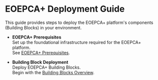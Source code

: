 # EOEPCA+ Deployment Guide

This guide provides steps to deploy the EOEPCA+ platform's components (Building Blocks) in your environment.

* **EOEPCA+ Prerequisites**<br>
  Set up the foundational infrastructure required for the EOEPCA+ platform.<br>
  See [EOEPCA+ Prerequisites](prerequisites/prerequisites-overview.md).

* **Building Block Deployment**<br>
  Deploy EOEPCA+ Building Blocks.<br>
  Begin with the [Building Blocks Overview](building-blocks/overview.md).

